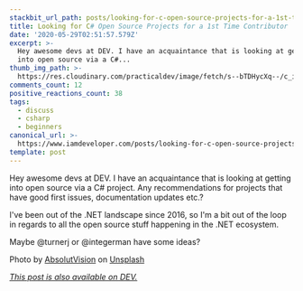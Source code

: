 ```yaml
---
stackbit_url_path: posts/looking-for-c-open-source-projects-for-a-1st-time-contributor-4j4a
title: Looking for C# Open Source Projects for a 1st Time Contributor
date: '2020-05-29T02:51:57.579Z'
excerpt: >-
  Hey awesome devs at DEV. I have an acquaintance that is looking at getting
  into open source via a C#...
thumb_img_path: >-
  https://res.cloudinary.com/practicaldev/image/fetch/s--bTDHycXq--/c_imagga_scale,f_auto,fl_progressive,h_420,q_auto,w_1000/https://dev-to-uploads.s3.amazonaws.com/i/j2xbsg8yqzsan8m1tuhg.jpg
comments_count: 12
positive_reactions_count: 38
tags:
  - discuss
  - csharp
  - beginners
canonical_url: >-
  https://www.iamdeveloper.com/posts/looking-for-c-open-source-projects-for-a-1st-time-contributor-4j4a/
template: post
---
```

Hey awesome devs at DEV. I have an acquaintance that is looking at getting into open source via a C# project. Any recommendations for projects that have good first issues, documentation updates etc.?

I've been out of the .NET landscape since 2016, so I'm a bit out of the loop in regards to all the open source stuff happening in the .NET ecosystem.

Maybe @turnerj or @integerman have some ideas?

Photo by [AbsolutVision](https://unsplash.com/@freegraphictoday?utm_source=unsplash&utm_medium=referral&utm_content=creditCopyText) on [Unsplash](https://unsplash.com/s/photos/ideas?utm_source=unsplash&utm_medium=referral&utm_content=creditCopyText)

*[This post is also available on DEV.](https://dev.to/nickytonline/looking-for-c-open-source-projects-for-a-1st-time-contributor-4j4a)*


<script>
const parent = document.getElementsByTagName('head')[0];
const script = document.createElement('script');
script.type = 'text/javascript';
script.src = 'https://cdnjs.cloudflare.com/ajax/libs/iframe-resizer/4.1.1/iframeResizer.min.js';
script.charset = 'utf-8';
script.onload = function() {
    window.iFrameResize({}, '.liquidTag');
};
parent.appendChild(script);
</script>    
